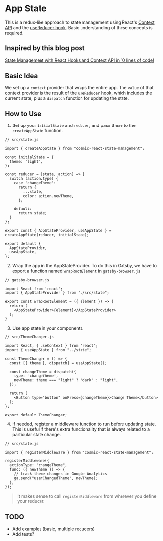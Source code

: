 # App State

This is a redux-like approach to state management using React's [Context API](https://reactjs.org/docs/context.html) and the [useReducer hook](https://reactjs.org/docs/hooks-reference.html#usereducer). Basic understanding of these concepts is required.

## Inspired by this blog post
[State Management with React Hooks and Context API in 10 lines of code!](https://medium.com/simply/state-management-with-react-hooks-and-context-api-at-10-lines-of-code-baf6be8302c)

## Basic Idea
We set up a `context` provider that wraps the entire app. The `value` of that context provider is the result of the `useReducer` hook, which includes the current state, plus a `dispatch` function for updating the state.

## How to Use

1. Set up your `initialState` and `reducer`, and pass these to the `createAppState` function.
```
// src/state.js

import { createAppState } from "cosmic-react-state-management";

const initialState = {
  theme: 'light',
};

const reducer = (state, action) => {
  switch (action.type) {
    case 'changeTheme':
      return {
        ...state,
        color: action.newTheme,
      };
      
    default:
      return state;
  }
};

export const { AppStateProvider, useAppState } = createAppState(reducer, initialState);

export default {
  AppStateProvider,
  useAppState,
};
```

2.  Wrap the app in the AppStateProvider. To do this in Gatsby, we have to export a function named `wrapRootElement` in `gatsby-browser.js`
```
// gatsby-browser.js

import React from 'react';
import { AppStateProvider } from "./src/state";

export const wrapRootElement = ({ element }) => {
  return (
    <AppStateProvider>{element}</AppStateProvider>
  );
}
```

3. Use app state in your components.
```
// src/ThemeChanger.js

import React, { useContext } from "react";
import { useAppState } from "../state";

const ThemeChanger = () => {
  const [{ theme }, dispatch] = useAppState();
  
  const changeTheme = dispatch({
    type: "changeTheme",
    newTheme: theme === "light" ? "dark" : "light",
  });

  return (     
    <Button type="button" onPress={changeTheme}>Change Theme</button> 
  );
};

export default ThemeChanger;
```

4. If needed, register a middleware function to run before updating state. This is useful if there's extra functionality that is always related to a particular state change.
```
// src/state.js

import { registerMiddleware } from "cosmic-react-state-management";

registerMiddleware({
  actionType: "changeTheme",
  func: ({ newTheme }) => {
    // track theme changes in Google Analytics
    ga.send("userChangedTheme", newTheme);
  },
});

```
> It makes sense to call `registerMiddleware` from wherever you define your reducer.

## TODO
- Add examples (basic, multiple reducers)
- Add tests?
